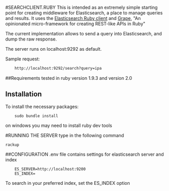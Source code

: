 #SEARCHCLIENT.RUBY
This is intended as an extremely simple starting point for creating middleware for Elasticsearch, a place to manage queries and results.
It uses the [Elasticsearch Ruby client](https://github.com/elasticsearch/elasticsearch-ruby) and [Grape](http://intridea.github.io/grape), "An opinionated micro-framework for creating REST-like APIs in Ruby"


The current implementation allows to send a query  into Elasticsearch, and dump the raw response.

The server runs on localhost:9292 as default.

Sample request:

```html
	http://localhost:9292/search?query=ipa
```
##Requirements
tested in ruby version 1.9.3 and version 2.0

## Installation

To install the necessary packages:

		sudo bundle install

on windows you may need to install ruby dev tools  
 


#RUNNING THE SERVER
type in the following command

   
    rackup



##CONFIGURATION
.env file contains settings for elasticsearch server and index

		ES_SERVER=http://localhost:9200
		ES_INDEX=
		
To search in your preferred index, set the ES_INDEX option

